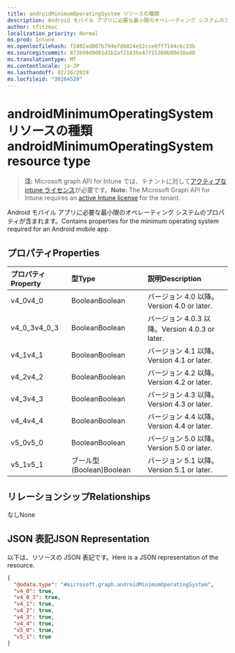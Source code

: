```yaml
---
title: androidMinimumOperatingSystem リソースの種類
description: Android モバイル アプリに必要な最小限のオペレーティング システムのプロパティが含まれます。
author: tfitzmac
localization_priority: Normal
ms.prod: Intune
ms.openlocfilehash: f2402ad007b794e7d6824e52cce8ff7144c6c33b
ms.sourcegitcommit: 873b99d9001d1b2af21836e47f15360b08e10a40
ms.translationtype: MT
ms.contentlocale: ja-JP
ms.lasthandoff: 02/26/2019
ms.locfileid: "30264520"
---
```

# <a name="androidminimumoperatingsystem-resource-type"></a><span data-ttu-id="0539e-103">androidMinimumOperatingSystem リソースの種類</span><span class="sxs-lookup"><span data-stu-id="0539e-103">androidMinimumOperatingSystem resource type</span></span>

> <span data-ttu-id="0539e-104">**注:** Microsoft graph API for Intune では、テナントに対して[アクティブな intune ライセンス](https://go.microsoft.com/fwlink/?linkid=839381)が必要です。</span><span class="sxs-lookup"><span data-stu-id="0539e-104">**Note:** The Microsoft Graph API for Intune requires an [active Intune license](https://go.microsoft.com/fwlink/?linkid=839381) for the tenant.</span></span>

<span data-ttu-id="0539e-105">Android モバイル アプリに必要な最小限のオペレーティング システムのプロパティが含まれます。</span><span class="sxs-lookup"><span data-stu-id="0539e-105">Contains properties for the minimum operating system required for an Android mobile app.</span></span>

## <a name="properties"></a><span data-ttu-id="0539e-106">プロパティ</span><span class="sxs-lookup"><span data-stu-id="0539e-106">Properties</span></span>
|<span data-ttu-id="0539e-107">プロパティ</span><span class="sxs-lookup"><span data-stu-id="0539e-107">Property</span></span>|<span data-ttu-id="0539e-108">型</span><span class="sxs-lookup"><span data-stu-id="0539e-108">Type</span></span>|<span data-ttu-id="0539e-109">説明</span><span class="sxs-lookup"><span data-stu-id="0539e-109">Description</span></span>|
|:---|:---|:---|
|<span data-ttu-id="0539e-110">v4_0</span><span class="sxs-lookup"><span data-stu-id="0539e-110">v4_0</span></span>|<span data-ttu-id="0539e-111">Boolean</span><span class="sxs-lookup"><span data-stu-id="0539e-111">Boolean</span></span>|<span data-ttu-id="0539e-112">バージョン 4.0 以降。</span><span class="sxs-lookup"><span data-stu-id="0539e-112">Version 4.0 or later.</span></span>|
|<span data-ttu-id="0539e-113">v4_0_3</span><span class="sxs-lookup"><span data-stu-id="0539e-113">v4_0_3</span></span>|<span data-ttu-id="0539e-114">Boolean</span><span class="sxs-lookup"><span data-stu-id="0539e-114">Boolean</span></span>|<span data-ttu-id="0539e-115">バージョン 4.0.3 以降。</span><span class="sxs-lookup"><span data-stu-id="0539e-115">Version 4.0.3 or later.</span></span>|
|<span data-ttu-id="0539e-116">v4_1</span><span class="sxs-lookup"><span data-stu-id="0539e-116">v4_1</span></span>|<span data-ttu-id="0539e-117">Boolean</span><span class="sxs-lookup"><span data-stu-id="0539e-117">Boolean</span></span>|<span data-ttu-id="0539e-118">バージョン 4.1 以降。</span><span class="sxs-lookup"><span data-stu-id="0539e-118">Version 4.1 or later.</span></span>|
|<span data-ttu-id="0539e-119">v4_2</span><span class="sxs-lookup"><span data-stu-id="0539e-119">v4_2</span></span>|<span data-ttu-id="0539e-120">Boolean</span><span class="sxs-lookup"><span data-stu-id="0539e-120">Boolean</span></span>|<span data-ttu-id="0539e-121">バージョン 4.2 以降。</span><span class="sxs-lookup"><span data-stu-id="0539e-121">Version 4.2 or later.</span></span>|
|<span data-ttu-id="0539e-122">v4_3</span><span class="sxs-lookup"><span data-stu-id="0539e-122">v4_3</span></span>|<span data-ttu-id="0539e-123">Boolean</span><span class="sxs-lookup"><span data-stu-id="0539e-123">Boolean</span></span>|<span data-ttu-id="0539e-124">バージョン 4.3 以降。</span><span class="sxs-lookup"><span data-stu-id="0539e-124">Version 4.3 or later.</span></span>|
|<span data-ttu-id="0539e-125">v4_4</span><span class="sxs-lookup"><span data-stu-id="0539e-125">v4_4</span></span>|<span data-ttu-id="0539e-126">Boolean</span><span class="sxs-lookup"><span data-stu-id="0539e-126">Boolean</span></span>|<span data-ttu-id="0539e-127">バージョン 4.4 以降。</span><span class="sxs-lookup"><span data-stu-id="0539e-127">Version 4.4 or later.</span></span>|
|<span data-ttu-id="0539e-128">v5_0</span><span class="sxs-lookup"><span data-stu-id="0539e-128">v5_0</span></span>|<span data-ttu-id="0539e-129">Boolean</span><span class="sxs-lookup"><span data-stu-id="0539e-129">Boolean</span></span>|<span data-ttu-id="0539e-130">バージョン 5.0 以降。</span><span class="sxs-lookup"><span data-stu-id="0539e-130">Version 5.0 or later.</span></span>|
|<span data-ttu-id="0539e-131">v5_1</span><span class="sxs-lookup"><span data-stu-id="0539e-131">v5_1</span></span>|<span data-ttu-id="0539e-132">ブール型 (Boolean)</span><span class="sxs-lookup"><span data-stu-id="0539e-132">Boolean</span></span>|<span data-ttu-id="0539e-133">バージョン 5.1 以降。</span><span class="sxs-lookup"><span data-stu-id="0539e-133">Version 5.1 or later.</span></span>|

## <a name="relationships"></a><span data-ttu-id="0539e-134">リレーションシップ</span><span class="sxs-lookup"><span data-stu-id="0539e-134">Relationships</span></span>
<span data-ttu-id="0539e-135">なし</span><span class="sxs-lookup"><span data-stu-id="0539e-135">None</span></span>

## <a name="json-representation"></a><span data-ttu-id="0539e-136">JSON 表記</span><span class="sxs-lookup"><span data-stu-id="0539e-136">JSON Representation</span></span>
<span data-ttu-id="0539e-137">以下は、リソースの JSON 表記です。</span><span class="sxs-lookup"><span data-stu-id="0539e-137">Here is a JSON representation of the resource.</span></span>
<!-- {
  "blockType": "resource",
  "@odata.type": "microsoft.graph.androidMinimumOperatingSystem"
}
-->
``` json
{
  "@odata.type": "#microsoft.graph.androidMinimumOperatingSystem",
  "v4_0": true,
  "v4_0_3": true,
  "v4_1": true,
  "v4_2": true,
  "v4_3": true,
  "v4_4": true,
  "v5_0": true,
  "v5_1": true
}
```



